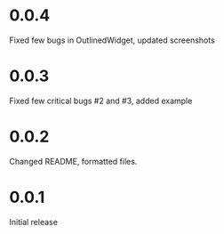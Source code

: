 # 0.0.4

Fixed few bugs in OutlinedWidget, updated screenshots

# 0.0.3

Fixed few critical bugs #2 and #3, added example

# 0.0.2

Changed README, formatted files.

# 0.0.1

Initial release